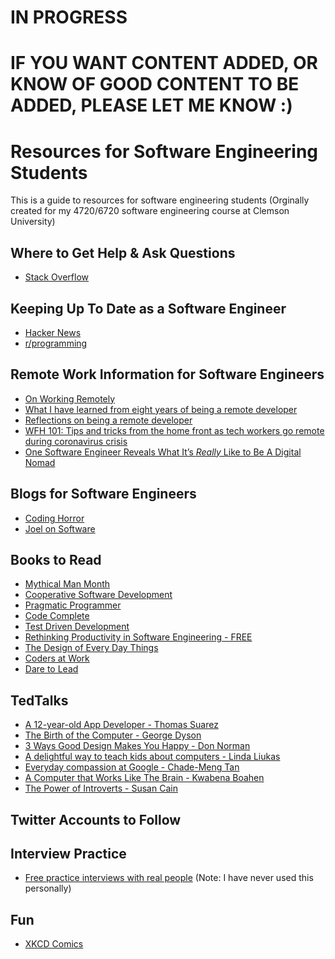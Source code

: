 # IN PROGRESS
# IF YOU WANT CONTENT ADDED, OR KNOW OF GOOD CONTENT TO BE ADDED, PLEASE LET ME KNOW :) 

# Resources for Software Engineering Students
This is a guide to resources for software engineering students 
(Orginally created for my 4720/6720 software engineering course at Clemson University)

## Where to Get Help & Ask Questions
* [Stack Overflow](https://stackoverflow.com/questions)

## Keeping Up To Date as a Software Engineer
* [Hacker News](https://news.ycombinator.com/)
* [r/programming](https://www.reddit.com/r/programming/)

## Remote Work Information for Software Engineers
* [On Working Remotely](https://blog.codinghorror.com/on-working-remotely/)
* [What I have learned from eight years of being a remote developer](https://dev.to/ivancrneto/what-i-have-learned-from-eight-years-of-being-a-remote-developer-3eob)
* [Reflections on being a remote developer](https://www.freecodecamp.org/news/reflections-on-being-a-remote-developer-757465ed1e9e/)
* [WFH 101: Tips and tricks from the home front as tech workers go remote during coronavirus crisis](https://www.geekwire.com/2020/tips-observations-home-front-tech-workers-go-remote-coronavirus-outbreak/)
* [One Software Engineer Reveals What It’s *Really* Like to Be A Digital Nomad](https://www.glassdoor.com/blog/digital-nomad-invision/)

## Blogs for Software Engineers
* [Coding Horror](https://blog.codinghorror.com/)
* [Joel on Software](https://www.joelonsoftware.com/)

## Books to Read
* [Mythical Man Month](https://www.amazon.com/Mythical-Man-Month-Software-Engineering-Anniversary/dp/0201835959/ref=sr_1_1?crid=24S0U89SE3U96&dchild=1&keywords=mythical+man+month&qid=1584036537&sprefix=mythical+man+month+hardcover%2Caps%2C134&sr=8-1)
* [Cooperative Software Development](https://faculty.washington.edu/ajko/books/cooperative-software-development/)
* [Pragmatic Programmer](https://www.amazon.com/Pragmatic-Programmer-journey-mastery-Anniversary/dp/0135957052/ref=sr_1_2?dchild=1&keywords=Pragmatic+Programmer&qid=1584036311&s=books&sr=1-2)
* [Code Complete](https://www.amazon.com/Code-Complete-Practical-Handbook-Construction/dp/0735619670/ref=sr_1_1?dchild=1&keywords=Code+Complete&qid=1584036328&s=books&sr=1-1)
* [Test Driven Development](https://www.amazon.com/Test-Driven-Development-Kent-Beck/dp/0321146530/ref=sr_1_3?dchild=1&keywords=Test+Driven+Development&qid=1584036342&s=books&sr=1-3)
* [Rethinking Productivity in Software Engineering - FREE](https://link.springer.com/book/10.1007/978-1-4842-4221-6)
* [The Design of Every Day Things](https://www.amazon.com/Design-Everyday-Things-Revised-Expanded/dp/0465050654/ref=sr_1_1?dchild=1&keywords=the+design+of+everyday+things&qid=1584036456&sr=8-1)
* [Coders at Work](https://www.amazon.com/Coders-Work-Reflections-Craft-Programming/dp/1430219483/ref=sr_1_1?dchild=1&keywords=Coders+at+Work&qid=1584036474&s=books&sr=1-1)
* [Dare to Lead](https://www.amazon.com/Dare-Lead-Brave-Conversations-Hearts/dp/B07DJYFLX8/ref=sr_1_1?dchild=1&keywords=Dare+to+Lead&qid=1584036485&s=books&sr=1-1) 

## TedTalks
* [A 12-year-old App Developer - Thomas Suarez](https://www.ted.com/talks/thomas_suarez_a_12_year_old_app_developer)
* [The Birth of the Computer - George Dyson](https://www.ted.com/talks/george_dyson_the_birth_of_the_computer?language=en)
* [3 Ways Good Design Makes You Happy - Don Norman](https://www.ted.com/talks/don_norman_3_ways_good_design_makes_you_happy?language=en)
* [A delightful way to teach kids about computers - Linda Liukas](https://www.ted.com/talks/linda_liukas_a_delightful_way_to_teach_kids_about_computers)
* [Everyday compassion at Google - Chade-Meng Tan](https://www.ted.com/talks/chade_meng_tan_everyday_compassion_at_google)
* [A Computer that Works Like The Brain - Kwabena Boahen](https://www.ted.com/talks/kwabena_boahen_a_computer_that_works_like_the_brain?language=en)
* [The Power of Introverts - Susan Cain](https://www.ted.com/talks/susan_cain_the_power_of_introverts)


## Twitter Accounts to Follow

## Interview Practice
* [Free practice interviews with real people](https://interviewing.io/) (Note: I have never used this personally)

## Fun 
* [XKCD Comics](https://xkcd.com/)
